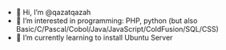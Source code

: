 - 👋 Hi, I’m @qazatqazah
- 👀 I’m interested in programming: PHP, python (but also Basic/C/Pascal/Cobol/Java/JavaScript/ColdFusion/SQL/CSS)
- 🌱 I’m currently learning to install Ubuntu Server

<!---
- 💞️ I’m looking to collaborate on ... (not sure yet)
- 📫 How to reach me: mailto:qaz@qazah.nl

qazatqazah/qazatqazah is a ✨ special ✨ repository because its `README.md` (this file) appears on your GitHub profile.
You can click the Preview link to take a look at your changes.
--->
